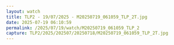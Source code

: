 ```yaml
---
layout: watch
title: TLP2 - 19/07/2025 - M20250719_061059_TLP_2T.jpg
date: 2025-07-19 06:10:59
permalink: /2025/07/19/watch/M20250719_061059_TLP_2
capture: TLP2/2025/202507/20250718/M20250719_061059_TLP_2T.jpg
---
```

